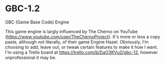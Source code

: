 # GBC-1.2
GBC (Game Base Code) Engine

This game engine is largly influenced by The Cherno on YouTube (https://www.youtube.com/user/TheChernoProject).
It's more or less a copy paste, although not literally, of their game Engine Hazel.
Obviously, I'm choosing to add, leave out, or tweak certain features to make it how I want.
I'm using a Trello board at https://trello.com/b/DaO3KVu2/gbc-12, however unprofessional it may be.
